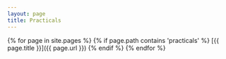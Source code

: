 ```yaml
---
layout: page
title: Practicals
---
```


<!-- technology ideas, computers, etc. -->

<!-- add links pointing to markdown files in the folder "practicals" -->
{% for page in site.pages %}
{% if page.path contains 'practicals' %}
  [{{ page.title }}]({{ page.url }})
{% endif %}
{% endfor %}
